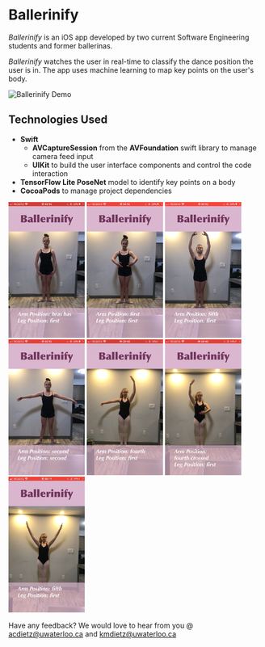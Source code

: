 # Ballerinify

*Ballerinify* is an iOS app developed by two current Software Engineering students and former ballerinas.

*Ballerinify* watches the user in real-time to classify the dance position the user is in. The app uses machine learning to map key points on the user's body.

![Ballerinify Demo](imgs/demo.gif)


## Technologies Used
- **Swift**
  - **AVCaptureSession** from the **AVFoundation** swift library to manage camera feed input
  - **UIKit** to build the user interface components and control the code interaction
- **TensorFlow Lite PoseNet** model to identify key points on a body
- **CocoaPods** to manage project dependencies


<img src="imgs/pose1.png" width="30%">
<img src="imgs/pose2.png" width="30%">
<img src="imgs/pose3.png" width="30%">
<img src="imgs/pose4.png" width="30%">
<img src="imgs/pose5.png" width="30%">
<img src="imgs/pose7.png" width="30%">
<img src="imgs/pose8.png" width="30%">

Have any feedback? We would love to hear from you @ acdietz@uwaterloo.ca and kmdietz@uwaterloo.ca
